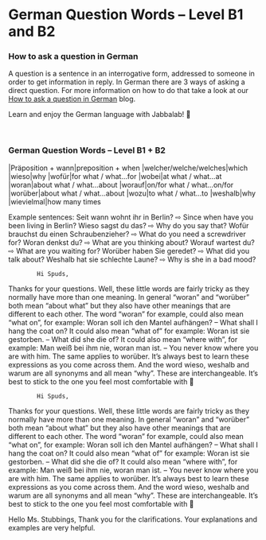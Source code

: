 # German Question Words – Level B1 and B2

[](http://www.jabbalab.com/blog/wp-content/uploads/2014/05/question-words.jpg)

### How to ask a question in German

A question is a sentence in an interrogative form, addressed to someone in order to get information in reply. In German there are 3 ways of asking a direct question. For more information on how to do that take a look at our [How to ask a question in German](../13081/how-to-ask-a-question-in-german.html) blog. 

Learn and enjoy the German language with Jabbalab! 🙂 

 

### German Question Words – Level B1 + B2
|Präposition + wann|preposition + when
|welcher/welche/welches|which
|wieso|why
|wofür|for what / what…for
|wobei|at what / what…at
|woran|about what / what…about
|worauf|on/for what / what…on/for
|worüber|about what / what…about
|wozu|to what / what…to
|weshalb|why
|wievielmal|how many times

Example sentences:
Seit wann wohnt ihr in Berlin? ⇨ Since when have you been living in Berlin?
Wieso sagst du das? ⇨ Why do you say that?
Wofür brauchst du einen Schraubenzieher? ⇨ What do you need a screwdriver for?
Woran denkst du? ⇨ What are you thinking about?
Worauf wartest du? ⇨ What are you waiting for?
Worüber haben Sie geredet? ⇨ What did you talk about?
Weshalb hat sie schlechte Laune? ⇨ Why is she in a bad mood?

                    


        
        
            Hi Spuds,
Thanks for your questions. Well, these little words are fairly tricky as they normally have more than one meaning.
In general “woran” and “worüber” both mean “about what” but they also have other meanings that are different to each other.
The word “woran” for example, could also mean “what on”, for example: Woran soll ich den Mantel aufhängen? – What shall I hang the coat on? It could also mean “what of” for example: Woran ist sie gestorben. – What did she die of? It could also mean “where with”, for example: Man weiß bei ihm nie, woran man ist. – You never know where you are with him.
The same applies to worüber. It’s always best to learn these expressions as you come across them.
And the word wieso, weshalb and warum are all synonyms and all mean “why”. These are interchangeable. It’s best to stick to the one you feel most comfortable with 🙂

        

    


        
        
            Hi Spuds,
Thanks for your questions. Well, these little words are fairly tricky as they normally have more than one meaning.
In general “woran” and “worüber” both mean “about what” but they also have other meanings that are different to each other.
The word “woran” for example, could also mean “what on”, for example: Woran soll ich den Mantel aufhängen? – What shall I hang the coat on? It could also mean “what of” for example: Woran ist sie gestorben. – What did she die of? It could also mean “where with”, for example: Man weiß bei ihm nie, woran man ist. – You never know where you are with him.
The same applies to worüber. It’s always best to learn these expressions as you come across them.
And the word wieso, weshalb and warum are all synonyms and all mean “why”. These are interchangeable. It’s best to stick to the one you feel most comfortable with 🙂

        

    


Hello Ms. Stubbings,
Thank you for the clarifications.  Your explanations and examples are very helpful.  

